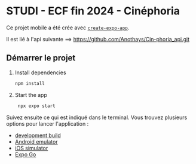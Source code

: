 # STUDI - ECF fin 2024 - Cinéphoria

Ce projet mobile a été crée avec [`create-expo-app`](https://www.npmjs.com/package/create-expo-app).

Il est lié à l'api suivante ==> https://github.com/Anothays/Cin-phoria_api.git

## Démarrer le projet

1. Install dependencies

   ```bash
   npm install
   ```

2. Start the app

   ```bash
    npx expo start
   ```

Suivez ensuite ce qui est indiqué dans le terminal. Vous trouvez plusieurs options pour lancer l'application :

- [development build](https://docs.expo.dev/develop/development-builds/introduction/)
- [Android emulator](https://docs.expo.dev/workflow/android-studio-emulator/)
- [iOS simulator](https://docs.expo.dev/workflow/ios-simulator/)
- [Expo Go](https://expo.dev/go)
